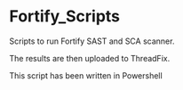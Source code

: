 # Fortify_Scripts
Scripts to run Fortify SAST and SCA scanner.

The results are then uploaded to ThreadFix.

This script has been written in Powershell
